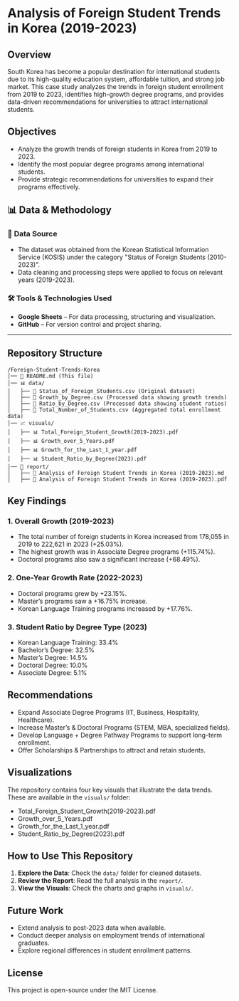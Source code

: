 # Analysis of Foreign Student Trends in Korea (2019-2023)

## Overview

South Korea has become a popular destination for international students due to its high-quality education system, affordable tuition, and strong job market. This case study analyzes the trends in foreign student enrollment from 2019 to 2023, identifies high-growth degree programs, and provides data-driven recommendations for universities to attract international students.

## Objectives

- Analyze the growth trends of foreign students in Korea from 2019 to 2023.
- Identify the most popular degree programs among international students.
- Provide strategic recommendations for universities to expand their programs effectively.


## 📊 Data & Methodology
### 📌 **Data Source**
- The dataset was obtained from the Korean Statistical Information Service (KOSIS) under the category "Status of Foreign Students (2010-2023)". 
- Data cleaning and processing steps were applied to focus on relevant years (2019-2023).

### 🛠 **Tools & Technologies Used**
- **Google Sheets** – For data processing, structuring and visualization.
- **GitHub** – For version control and project sharing.

---
## Repository Structure
```
/Foreign-Student-Trends-Korea
│── 📜 README.md (This file)
│── 📊 data/
│   ├── 📄 Status_of_Foreign_Students.csv (Original dataset)
│   ├── 📄 Growth_by_Degree.csv (Processed data showing growth trends)
│   ├── 📄 Ratio_by_Degree.csv (Processed data showing student ratios)
│   ├── 📄 Total_Number_of_Students.csv (Aggregated total enrollment data)
│── 📈 visuals/
│   ├── 📊 Total_Foreign_Student_Growth(2019-2023).pdf
│   ├── 📊 Growth_over_5_Years.pdf
│   ├── 📊 Growth_for_the_Last_1_year.pdf
│   ├── 📊 Student_Ratio_by_Degree(2023).pdf
│── 📝 report/
│   ├── 📄 Analysis of Foreign Student Trends in Korea (2019-2023).md
│   ├── 📄 Analysis of Foreign Student Trends in Korea (2019-2023).pdf
```
## Key Findings

### 1. Overall Growth (2019-2023)

- The total number of foreign students in Korea increased from 178,055 in 2019 to 222,621 in 2023 (+25.03%).
- The highest growth was in Associate Degree programs (+115.74%).
- Doctoral programs also saw a significant increase (+68.49%).

### 2. One-Year Growth Rate (2022-2023)

- Doctoral programs grew by +23.15%.
- Master’s programs saw a +16.75% increase.
- Korean Language Training programs increased by +17.76%.

### 3. Student Ratio by Degree Type (2023)

- Korean Language Training: 33.4%
- Bachelor’s Degree: 32.5%
- Master’s Degree: 14.5%
- Doctoral Degree: 10.0%
- Associate Degree: 5.1%

## Recommendations

- Expand Associate Degree Programs (IT, Business, Hospitality, Healthcare).
- Increase Master’s & Doctoral Programs (STEM, MBA, specialized fields).
- Develop Language + Degree Pathway Programs to support long-term enrollment.
- Offer Scholarships & Partnerships to attract and retain students.

## Visualizations

The repository contains four key visuals that illustrate the data trends. These are available in the `visuals/` folder:

- Total_Foreign_Student_Growth(2019-2023).pdf
- Growth_over_5_Years.pdf
- Growth_for_the_Last_1_year.pdf
- Student_Ratio_by_Degree(2023).pdf

## How to Use This Repository

1. **Explore the Data**: Check the `data/` folder for cleaned datasets.
2. **Review the Report**: Read the full analysis in the `report/`.
3. **View the Visuals**: Check the charts and graphs in `visuals/`.

## Future Work

- Extend analysis to post-2023 data when available.
- Conduct deeper analysis on employment trends of international graduates.
- Explore regional differences in student enrollment patterns.

## License

This project is open-source under the MIT License.
